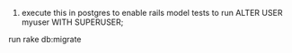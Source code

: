 
1) execute this in postgres to enable rails model tests to run
ALTER USER myuser WITH SUPERUSER;

run rake db:migrate